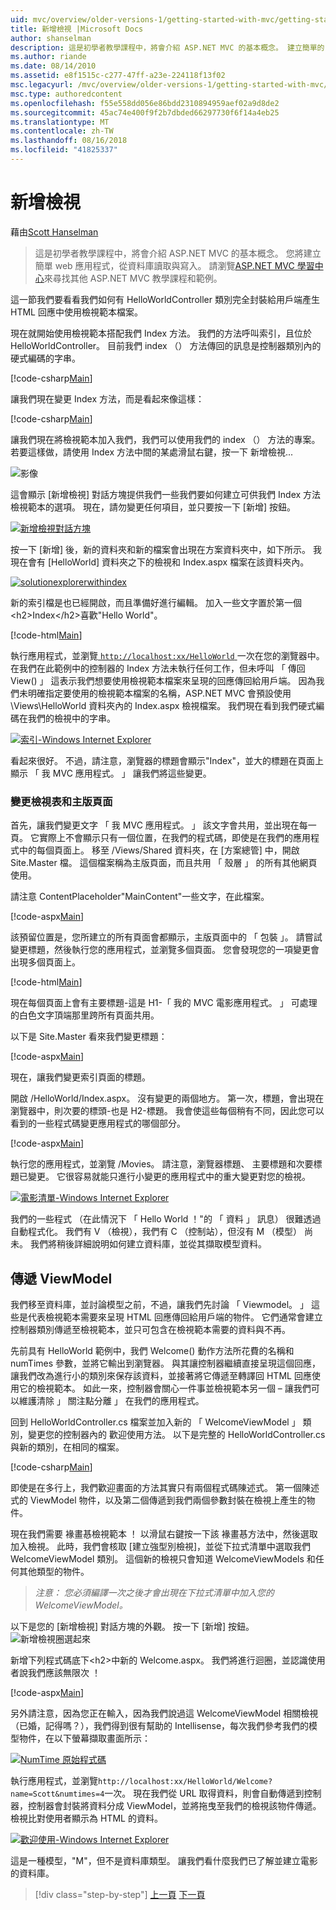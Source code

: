 ```yaml
---
uid: mvc/overview/older-versions-1/getting-started-with-mvc/getting-started-with-mvc-part3
title: 新增檢視 |Microsoft Docs
author: shanselman
description: 這是初學者教學課程中，將會介紹 ASP.NET MVC 的基本概念。 建立簡單的 web 應用程式，從資料庫讀取與寫入。
ms.author: riande
ms.date: 08/14/2010
ms.assetid: e8f1515c-c277-47ff-a23e-224118f13f02
msc.legacyurl: /mvc/overview/older-versions-1/getting-started-with-mvc/getting-started-with-mvc-part3
msc.type: authoredcontent
ms.openlocfilehash: f55e558dd056e86bdd2310894959aef02a9d8de2
ms.sourcegitcommit: 45ac74e400f9f2b7dbded66297730f6f14a4eb25
ms.translationtype: MT
ms.contentlocale: zh-TW
ms.lasthandoff: 08/16/2018
ms.locfileid: "41825337"
---
```

<a name="adding-a-view"></a>新增檢視
====================
藉由[Scott Hanselman](https://github.com/shanselman)

> 這是初學者教學課程中，將會介紹 ASP.NET MVC 的基本概念。 您將建立簡單 web 應用程式，從資料庫讀取與寫入。 請瀏覽[ASP.NET MVC 學習中心](../../../index.md)來尋找其他 ASP.NET MVC 教學課程和範例。


這一節我們要看看我們如何有 HelloWorldController 類別完全封裝給用戶端產生 HTML 回應中使用檢視範本檔案。

現在就開始使用檢視範本搭配我們 Index 方法。 我們的方法呼叫索引，且位於 HelloWorldController。 目前我們 index （） 方法傳回的訊息是控制器類別內的硬式編碼的字串。

[!code-csharp[Main](getting-started-with-mvc-part3/samples/sample1.cs)]

讓我們現在變更 Index 方法，而是看起來像這樣：

[!code-csharp[Main](getting-started-with-mvc-part3/samples/sample2.cs)]

讓我們現在將檢視範本加入我們，我們可以使用我們的 index （） 方法的專案。 若要這樣做，請使用 Index 方法中間的某處滑鼠右鍵，按一下 新增檢視...

![影像](getting-started-with-mvc-part3/_static/image1.png)

這會顯示 [新增檢視] 對話方塊提供我們一些我們要如何建立可供我們 Index 方法檢視範本的選項。 現在，請勿變更任何項目，並只要按一下 [新增] 按鈕。

[![新增檢視對話方塊](getting-started-with-mvc-part3/_static/image3.png)](getting-started-with-mvc-part3/_static/image2.png)

按一下 [新增] 後，新的資料夾和新的檔案會出現在方案資料夾中，如下所示。 我現在會有 [HelloWorld] 資料夾之下的檢視和 Index.aspx 檔案在該資料夾內。

[![solutionexplorerwithindex](getting-started-with-mvc-part3/_static/image5.png)](getting-started-with-mvc-part3/_static/image4.png)

新的索引檔是也已經開啟，而且準備好進行編輯。 加入一些文字置於第一個&lt;h2&gt;Index&lt;/h2&gt;喜歡"Hello World"。

[!code-html[Main](getting-started-with-mvc-part3/samples/sample3.html)]

執行應用程式，並瀏覽[ `http://localhost:xx/HelloWorld` ](http://localhostxx)一次在您的瀏覽器中。 在我們在此範例中的控制器的 Index 方法未執行任何工作，但未呼叫 「 傳回 View() 」 這表示我們想要使用檢視範本檔案來呈現的回應傳回給用戶端。 因為我們未明確指定要使用的檢視範本檔案的名稱，ASP.NET MVC 會預設使用 \Views\HelloWorld 資料夾內的 Index.aspx 檢視檔案。 我們現在看到我們硬式編碼在我們的檢視中的字串。

[![索引-Windows Internet Explorer](getting-started-with-mvc-part3/_static/image7.png)](getting-started-with-mvc-part3/_static/image6.png)

看起來很好。 不過，請注意，瀏覽器的標題會顯示"Index"，並大的標題在頁面上顯示 「 我 MVC 應用程式。 」 讓我們將這些變更。

### <a name="changing-views-and-master-pages"></a>變更檢視表和主版頁面

首先，讓我們變更文字 「 我 MVC 應用程式。 」 該文字會共用，並出現在每一頁。 它實際上不會顯示只有一個位置，在我們的程式碼，即使是在我們的應用程式中的每個頁面上。 移至 /Views/Shared 資料夾，在 [方案總管] 中，開啟 Site.Master 檔。 這個檔案稱為主版頁面，而且共用 「 殼層 」 的所有其他網頁使用。

請注意 ContentPlaceholder"MainContent"一些文字，在此檔案。

[!code-aspx[Main](getting-started-with-mvc-part3/samples/sample4.aspx)]

該預留位置是，您所建立的所有頁面會都顯示，主版頁面中的 「 包裝 」。 請嘗試變更標題，然後執行您的應用程式，並瀏覽多個頁面。 您會發現您的一項變更會出現多個頁面上。

[!code-html[Main](getting-started-with-mvc-part3/samples/sample5.html)]

現在每個頁面上會有主要標題-這是 H1-「 我的 MVC 電影應用程式。 」 可處理的白色文字頂端那里跨所有頁面共用。

以下是 Site.Master 看來我們變更標題：

[!code-aspx[Main](getting-started-with-mvc-part3/samples/sample6.aspx)]

現在，讓我們變更索引頁面的標題。

開啟 /HelloWorld/Index.aspx。 沒有變更的兩個地方。 第一次，標題，會出現在瀏覽器中，則次要的標頭-也是 H2-標題。 我會使這些每個稍有不同，因此您可以看到的一些程式碼變更應用程式的哪個部分。

[!code-aspx[Main](getting-started-with-mvc-part3/samples/sample7.aspx)]

執行您的應用程式，並瀏覽 /Movies。 請注意，瀏覽器標題、 主要標題和次要標題已變更。 它很容易就能只進行小變更的應用程式中的重大變更對您的檢視。

[![電影清單-Windows Internet Explorer](getting-started-with-mvc-part3/_static/image9.png)](getting-started-with-mvc-part3/_static/image8.png)

我們的一些程式 （在此情況下 「 Hello World ！"的 「 資料 」 訊息） 很難透過自動程式化。 我們有 V （檢視），我們有 C （控制站），但沒有 M （模型） 尚未。 我們將稍後詳細說明如何建立資料庫，並從其擷取模型資料。

## <a name="passing-a-viewmodel"></a>傳遞 ViewModel

我們移至資料庫，並討論模型之前，不過，讓我們先討論 「 Viewmodel。 」 這些是代表檢視範本需要來呈現 HTML 回應傳回給用戶端的物件。 它們通常會建立控制器類別傳遞至檢視範本，並只可包含在檢視範本需要的資料與不再。

先前具有 HelloWorld 範例中，我們 Welcome() 動作方法所花費的名稱和 numTimes 參數，並將它輸出到瀏覽器。 與其讓控制器繼續直接呈現這個回應，讓我們改為進行小的類別來保存該資料，並接著將它傳遞至轉譯回 HTML 回應使用它的檢視範本。 如此一來，控制器會關心一件事並檢視範本另一個 – 讓我們可以維護清除 」 關注點分離 」 在我們的應用程式。

回到 HelloWorldController.cs 檔案並加入新的 「 WelcomeViewModel 」 類別，變更您的控制器內的 歡迎使用方法。 以下是完整的 HelloWorldController.cs 與新的類別，在相同的檔案。

[!code-csharp[Main](getting-started-with-mvc-part3/samples/sample8.cs)]

即使是在多行上，我們歡迎畫面的方法其實只有兩個程式碼陳述式。 第一個陳述式的 ViewModel 物件，以及第二個傳遞到我們兩個參數封裝在檢視上產生的物件。

現在我們需要 褖畫惎檢視範本 ！ 以滑鼠右鍵按一下該 褖畫惎方法中，然後選取 加入檢視。 此時，我們會核取 [建立強型別檢視]，並從下拉式清單中選取我們 WelcomeViewModel 類別。 這個新的檢視只會知道 WelcomeViewModels 和任何其他類型的物件。

> *注意： 您必須編譯一次之後才會出現在下拉式清單中加入您的 WelcomeViewModel。*


以下是您的 [新增檢視] 對話方塊的外觀。 按一下 [新增] 按鈕。 ![新增檢視圈選起來](getting-started-with-mvc-part3/_static/image10.png)

新增下列程式碼底下&lt;h2&gt;中新的 Welcome.aspx。 我們將進行迴圈，並認識使用者說我們應該無限次 ！

[!code-aspx[Main](getting-started-with-mvc-part3/samples/sample9.aspx)]

另外請注意，因為您正在輸入，因為我們說過這 WelcomeViewModel 相關檢視 （已婚，記得嗎？），我們得到很有幫助的 Intellisense，每次我們參考我們的模型物件，在以下螢幕擷取畫面所示：

[![NumTime 原始程式碼](getting-started-with-mvc-part3/_static/image12.png)](getting-started-with-mvc-part3/_static/image11.png)

執行應用程式，並瀏覽`http://localhost:xx/HelloWorld/Welcome?name=Scott&numtimes=4`一次。 現在我們從 URL 取得資料，則會自動傳遞到控制器，控制器會封裝將資料分成 ViewModel，並將拖曳至我們的檢視該物件傳遞。 檢視比對使用者顯示為 HTML 的資料。

[![歡迎使用-Windows Internet Explorer](getting-started-with-mvc-part3/_static/image14.png)](getting-started-with-mvc-part3/_static/image13.png)

這是一種模型，"M"，但不是資料庫類型。 讓我們看什麼我們已了解並建立電影的資料庫。

> [!div class="step-by-step"]
> [上一頁](getting-started-with-mvc-part2.md)
> [下一頁](getting-started-with-mvc-part4.md)

